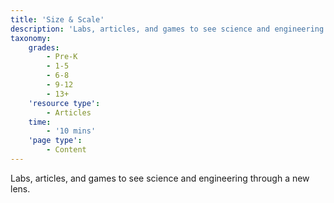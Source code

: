 ```yaml
---
title: 'Size & Scale'
description: 'Labs, articles, and games to see science and engineering through a new lens.'
taxonomy:
    grades:
        - Pre-K
        - 1-5
        - 6-8
        - 9-12
        - 13+
    'resource type':
        - Articles
    time:
        - '10 mins'
    'page type':
        - Content
---
```


Labs, articles, and games to see science and engineering through a new lens.
